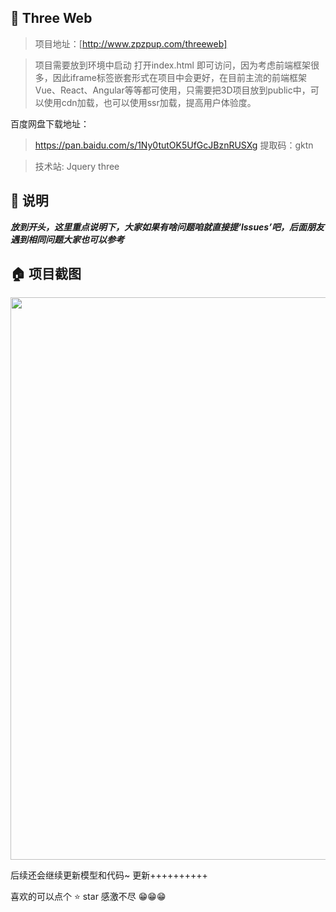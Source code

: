 ## 💌 Three Web

> 项目地址：[http://www.zpzpup.com/threeweb]

> 项目需要放到环境中启动 打开index.html 即可访问，因为考虑前端框架很多，因此iframe标签嵌套形式在项目中会更好，在目前主流的前端框架Vue、React、Angular等等都可使用，只需要把3D项目放到public中，可以使用cdn加载，也可以使用ssr加载，提高用户体验度。

百度网盘下载地址：

>https://pan.baidu.com/s/1Ny0tutOK5UfGcJBznRUSXg  提取码：gktn

> 技术站: Jquery three 

## 📢 说明

***放到开头，这里重点说明下，大家如果有啥问题咱就直接提‘lssues’吧，后面朋友遇到相同问题大家也可以参考***

## 🏠 项目截图

<p align="center">
  <img width="900" src="http://www.zpzpup.com/assets/image/dxxd.png">
</p>

后续还会继续更新模型和代码~ 更新++++++++++


喜欢的可以点个 ⭐ star 感激不尽 😁😁😁






